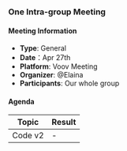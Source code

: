 ### One Intra-group Meeting

#### Meeting Information
- **Type**: General
- **Date**：Apr 27th
- **Platform**: Voov Meeting
- **Organizer**: @Elaina
- **Participants**: Our whole group

#### Agenda
|Topic|Result|
|-|-|
|Code v2|-|
